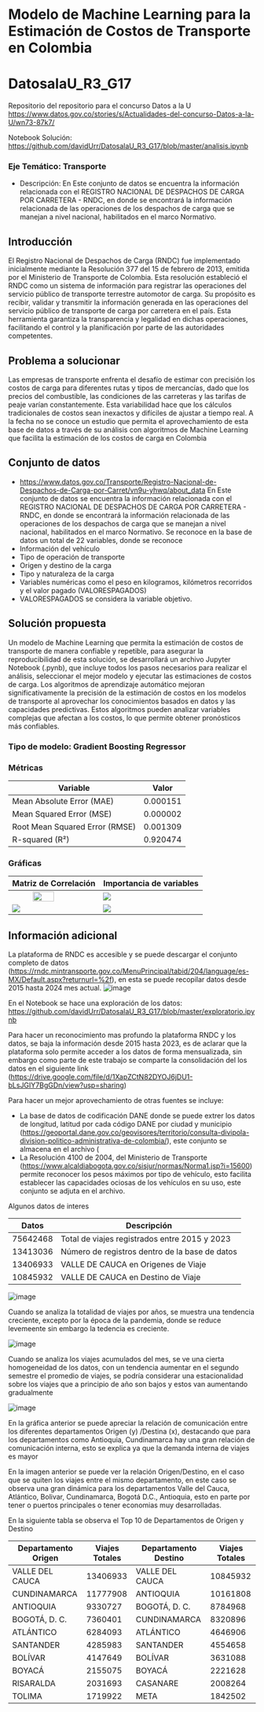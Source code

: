 # Modelo de Machine Learning para la Estimación de Costos de Transporte en Colombia 

# DatosalaU_R3_G17
Repositorio del repositorio para el concurso Datos a la U https://www.datos.gov.co/stories/s/Actualidades-del-concurso-Datos-a-la-U/wn73-87k7/

Notebook Solución: https://github.com/davidUrr/DatosalaU_R3_G17/blob/master/analisis.ipynb

### Eje Temático: Transporte
  
* Descripción: En Este conjunto de datos se encuentra la información relacionada con el REGISTRO NACIONAL DE DESPACHOS DE CARGA POR CARRETERA - RNDC, en donde se encontrará la información relacionada de las operaciones de los despachos de carga que se manejan a nivel nacional, habilitados en el marco Normativo.

## Introducción
El Registro Nacional de Despachos de Carga (RNDC) fue implementado inicialmente mediante la Resolución 377 del 15 de febrero de 2013, emitida por el Ministerio de Transporte de Colombia. Esta resolución estableció el RNDC como un sistema de información para registrar las operaciones del servicio público de transporte terrestre automotor de carga. Su propósito es recibir, validar y transmitir la información generada en las operaciones del servicio público de transporte de carga por carretera en el país. Esta herramienta garantiza la transparencia y legalidad en dichas operaciones, facilitando el control y la planificación por parte de las autoridades competentes.

## Problema a solucionar
Las empresas de transporte enfrenta el desafío de estimar con precisión los costos de carga para diferentes rutas y tipos de mercancías, dado que los precios del combustible, las condiciones de las carreteras y las tarifas de peaje varían constantemente. Esta variabilidad hace que los cálculos tradicionales de costos sean inexactos y difíciles de ajustar a tiempo real. A la fecha no se conoce un estudio que permita el aprovechamiento de esta base de datos a través de su análisis con algoritmos de Machine Learning que facilita la estimación de los costos de carga en Colombia

## Conjunto de datos
* https://www.datos.gov.co/Transporte/Registro-Nacional-de-Despachos-de-Carga-por-Carret/vn9u-yhwq/about_data
En Este conjunto de datos se encuentra la información relacionada con el REGISTRO NACIONAL DE DESPACHOS DE CARGA POR CARRETERA - RNDC, en donde se encontrará la información relacionada de las operaciones de los despachos de carga que se manejan a nivel nacional, habilitados en el marco Normativo. Se reconoce en la base de datos un total de 22 variables, donde se reconoce
* Información del vehículo
* Tipo de operación de transporte
* Origen y destino de la carga
* Tipo y naturaleza de la carga
* Variables numéricas como el peso en kilogramos, kilómetros recorridos y el valor pagado (VALORESPAGADOS)
* VALORESPAGADOS se considera la variable objetivo.

## Solución propuesta
Un modelo de Machine Learning que permita la estimación de costos de transporte de manera confiable y repetible, para asegurar la reproducibilidad de esta solución, se desarrollará un archivo Jupyter Notebook (.pynb), que incluye todos los pasos necesarios para realizar el análisis, seleccionar el mejor modelo y ejecutar las estimaciones de costos de carga. Los algoritmos de aprendizaje automático mejoran significativamente la precisión de la estimación de costos en los modelos de transporte al aprovechar los conocimientos basados en datos y las capacidades predictivas. Estos algoritmos pueden analizar variables complejas que afectan a los costos, lo que permite obtener pronósticos más confiables.

### Tipo de modelo: Gradient Boosting Regressor
### Métricas
| Variable        | Valor        |
|------------------|------------------|
| Mean Absolute Error (MAE)    | 0.000151  |
| Mean Squared Error (MSE)    | 0.000002    |
| Root Mean Squared Error (RMSE)    | 0.001309   |
| R-squared (R²)    | 0.920474 |

### Gráficas
| Matriz de Correlación        | Importancia de variables |
|------------------|------------------|
| <img src="https://github.com/user-attachments/assets/ae3676c7-43a9-467e-9114-89a8d761d8be" style="width:50%;display: block; margin: auto;"/> | <img src="https://github.com/user-attachments/assets/e3b5413c-a0a3-40a9-93e9-fb7c30126415" style="display: block; margin: auto;"/>|
| <img src="https://github.com/user-attachments/assets/d48059e0-227f-4c68-84da-348198e25486" style="display: block; margin: auto;"/>|  <img src="https://github.com/user-attachments/assets/4b8fc4b0-9b7f-45e9-b159-57b0f2d20247" style="display: block; margin: auto;"/>|


## Información adicional
La plataforma de RNDC es accesible y se puede descargar el conjunto completo de datos (https://rndc.mintransporte.gov.co/MenuPrincipal/tabid/204/language/es-MX/Default.aspx?returnurl=%2f), en esta se puede recopilar datos desde 2015 hasta 2024 mes actual.
![image](https://github.com/user-attachments/assets/59f30a3a-a7be-4520-a826-73124f31dc96)

En el Notebook se hace una exploración de los datos: https://github.com/davidUrr/DatosalaU_R3_G17/blob/master/exploratorio.ipynb

Para hacer un reconocimiento mas profundo la plataforma RNDC y los datos, se baja la información desde 2015 hasta 2023, es de aclarar que la plataforma solo permite acceder a los datos de forma mensualizada, sin embargo como parte de este trabajo se comparte la consolidación del los datos en el siguiente link (https://drive.google.com/file/d/1XapZCtN82DYOJ6jDU1-bLsJGIY7BgGDn/view?usp=sharing)

Para hacer un mejor aprovechamiento de otras fuentes se incluye:
* La base de datos de codificación DANE donde se puede extrer los datos de longitud, latitud por cada código DANE por ciudad y municipio (https://geoportal.dane.gov.co/geovisores/territorio/consulta-divipola-division-politico-administrativa-de-colombia/), este conjunto se almacena en el archivo (
* La Resolución 4100 de 2004, del Ministerio de Transporte (https://www.alcaldiabogota.gov.co/sisjur/normas/Norma1.jsp?i=15600) permite reconocer los pesos máximos por tipo de vehículo, esto facilita establecer las capacidades ociosas de los vehículos en su uso, este conjunto se adjuta en el archivo.

Algunos datos de interes

| Datos        | Descripción        |
|------------------|------------------|
| 75642468    | Total de viajes registrados entre 2015 y 2023    |
| 13413036    | Número de registros dentro de la base de datos    |
| 13406933    | VALLE DE CAUCA en Origenes de Viaje    |
| 10845932    | VALLE DE CAUCA en Destino de Viaje    |

![image](https://github.com/user-attachments/assets/48fddcc9-cda1-4702-be3c-0b8e025f72b2)

Cuando se analiza la totalidad de viajes por años, se muestra una tendencia creciente, excepto por la época de la pandemia, donde se reduce levemeente sin embargo la tedencia es creciente.

![image](https://github.com/user-attachments/assets/ff1f5ff2-0ef9-4069-85e8-2f8200b0509c)

Cuando se analiza los viajes acumulados del mes, se ve una cierta homogeneidad de los datos, con un tendencia aumentar en el segundo semestre el promedio de viajes, se podría considerar una estacionalidad sobre los viajes que a principio de año son bajos y estos van aumentando gradualmente

![image](https://github.com/user-attachments/assets/4183e426-8348-43e0-a022-9362a6b212c0)

En la gráfica anterior se puede apreciar la relación de comunicación entre los diferentes departamentos Origen (y) /Destina (x), destacando que para los departamentos como Antioquia, Cundinamarca hay una gran relación de comunicación interna, esto se explica ya que la demanda interna de viajes es mayor


En la imagen anterior se puede ver la relación Origen/Destino, en el caso que se quiten los viajes entre el mismo departamento, en este caso se observa una gran dinámica para los departamentos Valle del Cauca, Atlántico, Bolivar, Cundinamarca, Bogotá D.C., Antioquia, esto en parte por tener o puertos principales o tener economias muy desarrolladas.



En la siguiente tabla se observa el Top 10 de Departamentos de Origen y Destino


| Departamento Origen        | Viajes Totales        |Departamento Destino        | Viajes Totales        |
|------------------|------------------|------------------|------------------|
|  VALLE DEL CAUCA   | 13406933    |VALLE DEL CAUCA| 10845932    |
|CUNDINAMARCA       | 11777908    |ANTIOQUIA | 10161808    |         
| ANTIOQUIA      | 9330727    |BOGOTÁ, D. C.| 8784968    |
| BOGOTÁ, D. C.    | 7360401    |CUNDINAMARCA | 8320896    |       
| ATLÁNTICO    | 6284093   |ATLÁNTICO | 4646906    |          
| SANTANDER    | 4285983   |SANTANDER| 4554658    |           
| BOLÍVAR    | 4147649    |BOLÍVAR | 3631088    |            
| BOYACÁ        | 2155075    |BOYACÁ | 2221628  |             
| RISARALDA     | 2031693   |CASANARE | 2008264    |           
| TOLIMA        | 1719922   |META| 1842502    |


